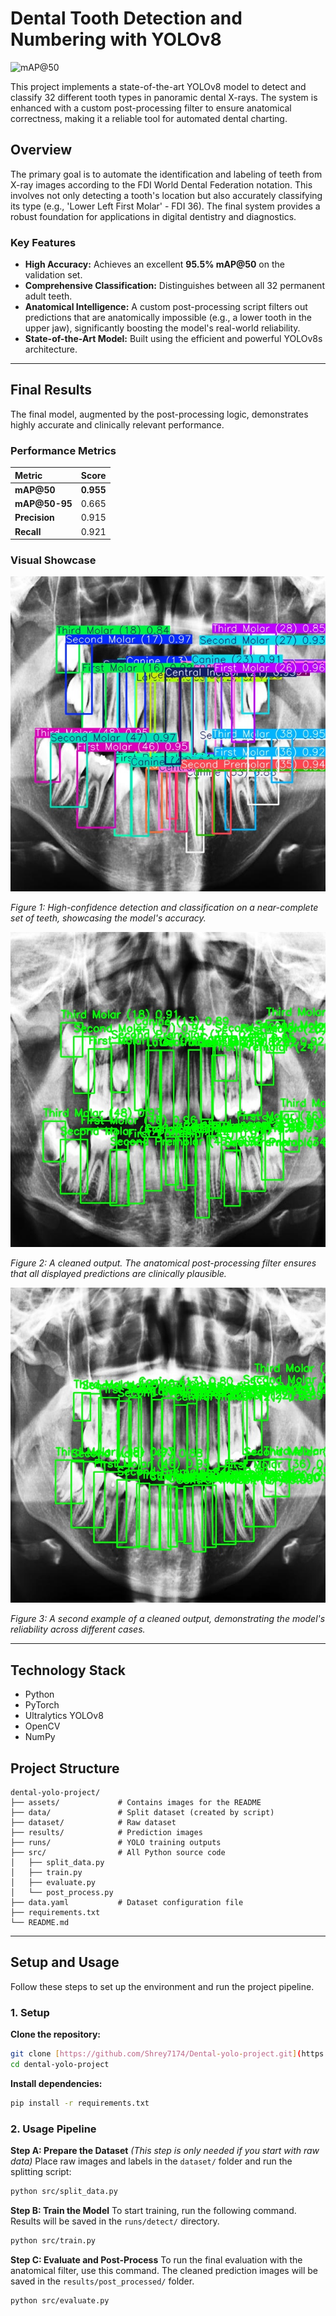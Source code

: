 # Dental Tooth Detection and Numbering with YOLOv8

![mAP@50](https://img.shields.io/badge/mAP@50-95.5%25-brightgreen)

This project implements a state-of-the-art YOLOv8 model to detect and classify 32 different tooth types in panoramic dental X-rays. The system is enhanced with a custom post-processing filter to ensure anatomical correctness, making it a reliable tool for automated dental charting.

## Overview

The primary goal is to automate the identification and labeling of teeth from X-ray images according to the FDI World Dental Federation notation. This involves not only detecting a tooth's location but also accurately classifying its type (e.g., 'Lower Left First Molar' - FDI 36). The final system provides a robust foundation for applications in digital dentistry and diagnostics.

### Key Features
* **High Accuracy:** Achieves an excellent **95.5% mAP@50** on the validation set.
* **Comprehensive Classification:** Distinguishes between all 32 permanent adult teeth.
* **Anatomical Intelligence:** A custom post-processing script filters out predictions that are anatomically impossible (e.g., a lower tooth in the upper jaw), significantly boosting the model's real-world reliability.
* **State-of-the-Art Model:** Built using the efficient and powerful YOLOv8s architecture.

---

## Final Results

The final model, augmented by the post-processing logic, demonstrates highly accurate and clinically relevant performance.

### Performance Metrics

| Metric | Score |
| :--- | :--- |
| **mAP@50** | **0.955** |
| **mAP@50-95** | 0.665 |
| **Precision** | 0.915 |
| **Recall** | 0.921 |

### Visual Showcase

![Showcase of model performance on a case](assets/perfect_case.jpg)

*Figure 1: High-confidence detection and classification on a near-complete set of teeth, showcasing the model's accuracy.*

![Final result after post-processing](assets/post_processed_result.jpg)

*Figure 2: A cleaned output. The anatomical post-processing filter ensures that all displayed predictions are clinically plausible.*

![Final result after post-processing](assets/post_processed_result2.jpg)

*Figure 3: A second example of a cleaned output, demonstrating the model's reliability across different cases.*

---

## Technology Stack
* Python
* PyTorch
* Ultralytics YOLOv8
* OpenCV
* NumPy

## Project Structure
```
dental-yolo-project/
├── assets/             # Contains images for the README
├── data/               # Split dataset (created by script)
├── dataset/            # Raw dataset
├── results/            # Prediction images
├── runs/               # YOLO training outputs
├── src/                # All Python source code
│   ├── split_data.py
│   ├── train.py
│   ├── evaluate.py
│   └── post_process.py
├── data.yaml           # Dataset configuration file
├── requirements.txt
└── README.md
```

---

## Setup and Usage

Follow these steps to set up the environment and run the project pipeline.

### 1. Setup

**Clone the repository:**
```bash
git clone [https://github.com/Shrey7174/Dental-yolo-project.git](https://github.com/Shrey7174/Dental-yolo-project.git)
cd dental-yolo-project
```

**Install dependencies:**
```bash
pip install -r requirements.txt
```

### 2. Usage Pipeline

**Step A: Prepare the Dataset**
*(This step is only needed if you start with raw data)*
Place raw images and labels in the `dataset/` folder and run the splitting script:
```bash
python src/split_data.py
```

**Step B: Train the Model**
To start training, run the following command. Results will be saved in the `runs/detect/` directory.
```bash
python src/train.py
```

**Step C: Evaluate and Post-Process**
To run the final evaluation with the anatomical filter, use this command. The cleaned prediction images will be saved in the `results/post_processed/` folder.
```bash
python src/evaluate.py
```